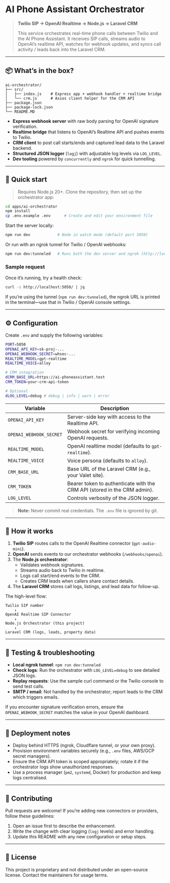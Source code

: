 # AI Phone Assistant Orchestrator

> **Twilio SIP → OpenAI Realtime → Node.js → Laravel CRM**
>
> This service orchestrates real-time phone calls between Twilio and the AI Phone Assistant. It receives SIP calls, streams audio to OpenAI’s realtime API, watches for webhook updates, and syncs call activity / leads back into the Laravel CRM.

---

## 📦 What’s in the box?

```
ai-orchestrator/
├── src/
│   ├── index.js    # Express app + webhook handler + realtime bridge
│   └── crm.js      # Axios client helper for the CRM API
├── package.json
├── package-lock.json
└── README.MD
```

- **Express webhook server** with raw body parsing for OpenAI signature verification.
- **Realtime bridge** that listens to OpenAI’s Realtime API and pushes events to Twilio.
- **CRM client** to post call starts/ends and captured lead data to the Laravel backend.
- **Structured JSON logger** (`logj`) with adjustable log levels via `LOG_LEVEL`.
- **Dev tooling** powered by `concurrently` and `ngrok` for quick tunnelling.

---

## 🚀 Quick start

> Requires Node.js 20+. Clone the repository, then set up the orchestrator app:

```bash
cd apps/ai-orchestrator
npm install
cp .env.example .env      # Create and edit your environment file
```

Start the server locally:

```bash
npm run dev            # Node in watch mode (default port 5050)
```

Or run with an ngrok tunnel for Twilio / OpenAI webhooks:

```bash
npm run dev:tunneled   # Runs both the dev server and ngrok (http://localhost:5050)
```

### Sample request

Once it’s running, try a health check:

```bash
curl -s http://localhost:5050/ | jq
```

If you’re using the tunnel (`npm run dev:tunneled`), the ngrok URL is printed in the terminal—use that in Twilio / OpenAI console settings.

---

## ⚙️ Configuration

Create `.env` and supply the following variables:

```bash
PORT=5050
OPENAI_API_KEY=sk-proj-...
OPENAI_WEBHOOK_SECRET=whsec-...
REALTIME_MODEL=gpt-realtime
REALTIME_VOICE=alloy

# CRM integration
dCRM_BASE_URL=https://ai-phoneassistant.test
CRM_TOKEN=your-crm-api-token

# Optional
dLOG_LEVEL=debug # debug | info | warn | error
```

| Variable | Description |
|----------|-------------|
| `OPENAI_API_KEY` | Server-side key with access to the Realtime API. |
| `OPENAI_WEBHOOK_SECRET` | Webhook secret for verifying incoming OpenAI requests. |
| `REALTIME_MODEL` | OpenAI realtime model (defaults to `gpt-realtime`). |
| `REALTIME_VOICE` | Voice persona (defaults to `alloy`). |
| `CRM_BASE_URL` | Base URL of the Laravel CRM (e.g., your Valet site). |
| `CRM_TOKEN` | Bearer token to authenticate with the CRM API (stored in the CRM admin). |
| `LOG_LEVEL` | Controls verbosity of the JSON logger. |

> **Note:** Never commit real credentials. The `.env` file is ignored by git.

---

## 🔌 How it works

1. **Twilio SIP** routes calls to the OpenAI Realtime connector (`gpt-audio-mini`).
2. **OpenAI** sends events to our orchestrator webhooks (`/webhooks/openai`).
3. The **Node.js orchestrator**:
   - Validates webhook signatures.
   - Streams audio back to Twilio in realtime.
   - Logs call start/end events to the CRM.
   - Creates CRM leads when callers share contact details.
4. The **Laravel CRM** stores call logs, listings, and lead data for follow-up.

The high-level flow:

```
Twilio SIP number
    ↓
OpenAI Realtime SIP Connector
    ↓
Node.js Orchestrator (this project)
    ↓
Laravel CRM (logs, leads, property data)
```

---

## 🧪 Testing & troubleshooting

- **Local ngrok tunnel**: `npm run dev:tunneled`
- **Check logs**: Run the orchestrator with `LOG_LEVEL=debug` to see detailed JSON logs.
- **Replay requests**: Use the sample curl command or the Twilio console to send test calls.
- **SMTP / email**: Not handled by the orchestrator; report leads to the CRM which triggers emails.

If you encounter signature verification errors, ensure the `OPENAI_WEBHOOK_SECRET` matches the value in your OpenAI dashboard.

---

## 🔐 Deployment notes

- Deploy behind HTTPS (ngrok, Cloudflare tunnel, or your own proxy).
- Provision environment variables securely (e.g., `.env` files, AWS/GCP secret managers).
- Ensure the CRM API token is scoped appropriately; rotate it if the orchestrator logs show unauthorized responses.
- Use a process manager (`pm2`, `systemd`, Docker) for production and keep logs centralised.

---

## 🤝 Contributing

Pull requests are welcome! If you’re adding new connectors or providers, follow these guidelines:

1. Open an issue first to describe the enhancement.
2. Write the change with clear logging (`logj` levels) and error handling.
3. Update this README with any new configuration or setup steps.

---

## 📝 License

This project is proprietary and not distributed under an open-source license. Contact the maintainers for usage terms.

